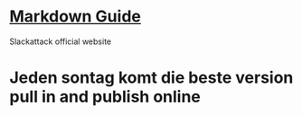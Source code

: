 # [Markdown Guide](http://slackattack.ddns.net/)
Slackattack  official website
# Jeden sontag komt die beste version pull in and publish online
